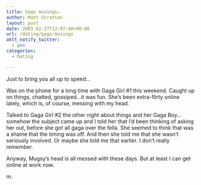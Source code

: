 ```yaml
---
title: Gaga musings…
author: Matt Stratton
layout: post
date: 2003-02-27T12:07:00+00:00
url: /dating/gaga-musings
aktt_notify_twitter:
  - yes
categories:
  - Dating

---
```

Just to bring you all up to speed&#8230;

Was on the phone for a long time with Gaga Girl #1 this weekend. Caught up on things, chatted, gossiped&#8230;it was fun. She&#8217;s been extra-flirty online lately, which is, of course, messing with my head.

Talked to Gaga Girl #2 the other night about things and her Gaga Boy&#8230;somehow the subject came up and I told her that I&#8217;d been thinking of asking her out, before she got all gaga over the fella. She seemed to think that was a shame that the timing was off. And then she told me that she wasn&#8217;t seriously involved. Or maybe she told me that earlier. I don&#8217;t really remember.

Anyway, Mugsy&#8217;s head is all messed with these days. But at least I can get online at work now.

m.